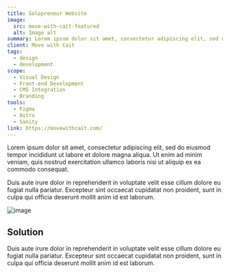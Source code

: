 ```yaml
---
title: Solopreneur Website
image:
  src: move-with-cait-featured
  alt: Image alt
summary: Lorem ipsum dolor sit amet, consectetur adipiscing elit, sed do eiusmod tempor incididunt ut labore et dolore magna aliqua.
client: Move with Cait
tags:
  - design
  - development
scope:
  - Visual Design
  - Front-end Development
  - CMS Integration
  - Branding
tools:
  - Figma
  - Astro
  - Sanity
link: https://movewithcait.com/
---
```


Lorem ipsum dolor sit amet, consectetur adipiscing elit, sed do eiusmod tempor incididunt ut labore et dolore magna aliqua. Ut enim ad minim veniam, quis nostrud exercitation ullamco laboris nisi ut aliquip ex ea commodo consequat.

Duis aute irure dolor in reprehenderit in voluptate velit esse cillum dolore eu fugiat nulla pariatur. Excepteur sint occaecat cupidatat non proident, sunt in culpa qui officia deserunt mollit anim id est laborum.

![image](../../img/projects/harbor-vista-featured.webp)

## Solution

Duis aute irure dolor in reprehenderit in voluptate velit esse cillum dolore eu fugiat nulla pariatur. Excepteur sint occaecat cupidatat non proident, sunt in culpa qui officia deserunt mollit anim id est laborum.
